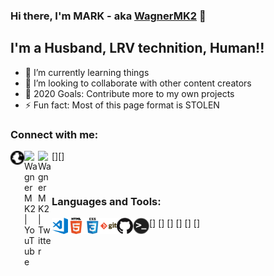 ### Hi there, I'm MARK - aka [WagnerMK2][website] 👋


## I'm a Husband, LRV technition, Human!!

- 🌱 I’m currently learning things
- 👯 I’m looking to collaborate with other content creators
- 🥅 2020 Goals: Contribute more to my own projects
- ⚡ Fun fact: Most of this page format is STOLEN


### Connect with me:

[<img align="left" alt="WagnerMK2.com" width="22px" src="https://raw.githubusercontent.com/iconic/open-iconic/master/svg/globe.svg" />][website]
[<img align="left" alt="WagnerMK2 | YouTube" width="22px" src="https://cdn.jsdelivr.net/npm/simple-icons@v3/icons/youtube.svg" />][]
[<img align="left" alt="WagnerMK2 | Twitter" width="22px" src="https://cdn.jsdelivr.net/npm/simple-icons@v3/icons/twitter.svg" />][twitter]

<br />

### Languages and Tools:

[<img align="left" alt="Visual Studio Code" width="26px" src="https://raw.githubusercontent.com/github/explore/80688e429a7d4ef2fca1e82350fe8e3517d3494d/topics/visual-studio-code/visual-studio-code.png" />]
[<img align="left" alt="HTML5" width="26px" src="https://raw.githubusercontent.com/github/explore/80688e429a7d4ef2fca1e82350fe8e3517d3494d/topics/html/html.png" />]
[<img align="left" alt="CSS3" width="26px" src="https://raw.githubusercontent.com/github/explore/80688e429a7d4ef2fca1e82350fe8e3517d3494d/topics/css/css.png" />]
[<img align="left" alt="Git" width="26px" src="https://raw.githubusercontent.com/github/explore/80688e429a7d4ef2fca1e82350fe8e3517d3494d/topics/git/git.png" />]
[<img align="left" alt="GitHub" width="26px" src="https://raw.githubusercontent.com/github/explore/78df643247d429f6cc873026c0622819ad797942/topics/github/github.png" />]
[<img align="left" alt="Terminal" width="26px" src="https://raw.githubusercontent.com/github/explore/80688e429a7d4ef2fca1e82350fe8e3517d3494d/topics/terminal/terminal.png" />]



[website]: https://Wagnermk2.github.io
[twitter]: https://twitter.com/WagnerMK2
